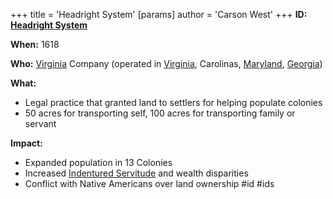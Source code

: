 +++
 title = 'Headright System'
[params]
	author = 'Carson West'
+++
**ID: [Headright System](./../headright-system/)**

**When:** 1618

**Who:** [Virginia](./../virginia/) Company (operated in [Virginia](./../virginia/), Carolinas, [Maryland](./../maryland/), [Georgia](./../georgia/))

**What:**
* Legal practice that granted land to settlers for helping populate colonies
* 50 acres for transporting self, 100 acres for transporting family or servant

**Impact:**
* Expanded population in 13 Colonies
* Increased [Indentured Servitude](./../indentured-servitude/) and wealth disparities
* Conflict with Native Americans over land ownership
#id
#ids